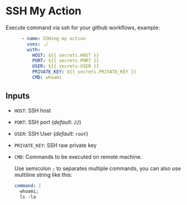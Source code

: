 # SSH My Action
Execute command via ssh for your github workflows, example:

```yaml
      - name: SSHing my action
        uses: ./
        with:
          HOST: ${{ secrets.HOST }}
          PORT: ${{ secrets.PORT }}
          USER: ${{ secrets.USER }}
          PRIVATE_KEY: ${{ secrets.PRIVATE_KEY }}
          CMD: whoami

```

## Inputs
- `HOST`: SSH host
- `PORT`: SSH port (*default: `22`*)
- `USER`: SSH User (*default: `root`*)
- `PRIVATE_KEY`: SSH raw private key
- `CMD`: Commands to be executed on remote machine.

  Use semicolon `;` to separates multiple commands, 
  you can also use  multiline string like this:
  
  ```yaml
  command: |
    whoami;
    ls -la
  ```
